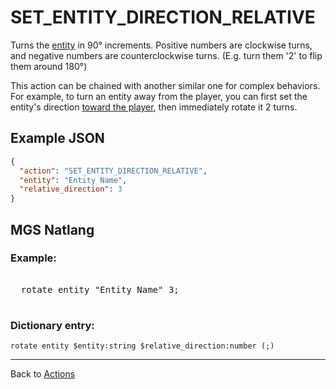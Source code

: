 # SET_ENTITY_DIRECTION_RELATIVE

Turns the [entity](entities) in 90° increments. Positive numbers are clockwise turns, and negative numbers are counterclockwise turns. (E.g. turn them '2' to flip them around 180°)

This action can be chained with another similar one for complex behaviors. For example, to turn an entity away from the player, you can first set the entity's direction [toward the player](SET_ENTITY_DIRECTION_TARGET_ENTITY), then immediately rotate it 2 turns.

## Example JSON

```json
{
  "action": "SET_ENTITY_DIRECTION_RELATIVE",
  "entity": "Entity Name",
  "relative_direction": 3
}
```

## MGS Natlang

### Example:

<pre class="HyperMD-codeblock mgs">

  <span class="verb">rotate</span> <span class="sigil">entity</span> <span class="string">"Entity Name"</span> <span class="number">3</span><span class="terminator">;</span>

</pre>

### Dictionary entry:

```
rotate entity $entity:string $relative_direction:number (;)
```

---

Back to [Actions](actions)
